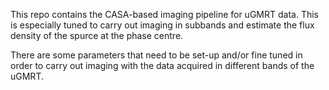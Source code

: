 This repo contains the CASA-based imaging pipeline for uGMRT data. This is especially tuned to carry out imaging in subbands and estimate the flux density of the spurce at the phase centre.

There are some parameters that need to be set-up and/or fine tuned in order to carry out imaging with the data acquired in different bands of the uGMRT.
